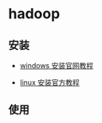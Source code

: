 # hadoop

## 安装

* [windows 安装官网教程](https://cwiki.apache.org/confluence/display/HADOOP2/Hadoop2OnWindows
)

* [linux 安装官方教程](https://hadoop.apache.org/docs/stable/hadoop-project-dist/hadoop-common/SingleCluster.html)

## 使用
